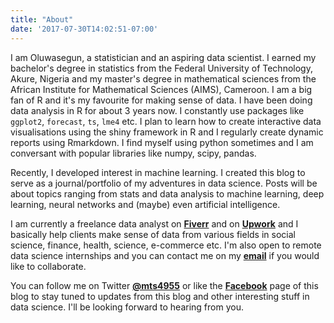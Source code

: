```yaml
---
title: "About"
date: '2017-07-30T14:02:51-07:00'
---
```


I am Oluwasegun, a statistician and an aspiring data scientist. I earned my bachelor's degree in statistics from the Federal University of Technology, Akure, Nigeria and my master's degree in  mathematical sciences from the African Institute for Mathematical Sciences (AIMS), Cameroon. I am a big fan of R and it's my favourite for making sense of data. I have been doing data analysis in R for about 3 years now.  I constantly use packages like `ggplot2`, `forecast`, `ts`, `lme4` etc. I plan to learn how to create  interactive data visualisations using the shiny framework in R and I regularly create dynamic reports using Rmarkdown. I find myself using python sometimes and I am conversant with popular libraries like numpy, scipy, pandas. 

Recently, I developed interest in machine learning. I created this blog to serve as a journal/portfolio of my adventures in data science. Posts will be about topics ranging from stats and data analysis to machine learning, deep learning, neural networks and (maybe) even artificial intelligence. 

I am currently a freelance data analyst on [**Fiverr**](https://www.fiverr.com/segunojo) and  on [**Upwork**](https://www.upwork.com/freelancers/~01c88a1d3bf29573d2) and I basically help clients make sense of data from various fields in social science, finance, health, science, e-commerce etc.  I'm also open to remote data science internships and you can contact me on my [**email**](mailto:statimatician@gmail.com) if you would like to collaborate.

You can follow me on Twitter [**@mts4955**](https://twitter.com/mts4955)  or like the [**Facebook**](https://facebook.com/statimatics) page of this blog to stay tuned to updates from this blog and other interesting stuff in data science. I'll be looking forward to hearing from you.
